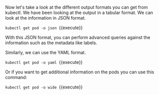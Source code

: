 Now let's take a look at the different output formats you can get from kubectl. We have been looking at the output in a tabular format. We can look at the information in JSON format.

`kubectl get pod -o json `{{execute}}

With this JSON format, you can perform advanced queries against the information such as the metadata like labels.

Similarly, we can use the YAML format.

`kubectl get pod -o yaml `{{execute}}


Or if you want to get additional information on the pods you can use this command:

`kubectl get pod -o wide `{{execute}}